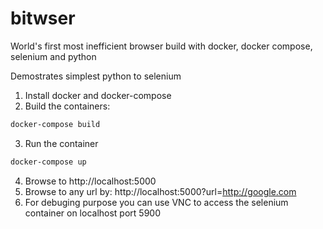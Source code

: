 # bitwser
World's first most inefficient browser build with docker, docker compose, selenium and python

Demostrates simplest python to selenium

1. Install docker and docker-compose
2. Build the containers:

  ```sh
  docker-compose build
  ```

3. Run the container

  ```sh
  docker-compose up
  ```

4. Browse to http://localhost:5000
5. Browse to any url by: http://localhost:5000?url=http://google.com
6. For debuging purpose you can use VNC to access the selenium container on localhost port 5900
